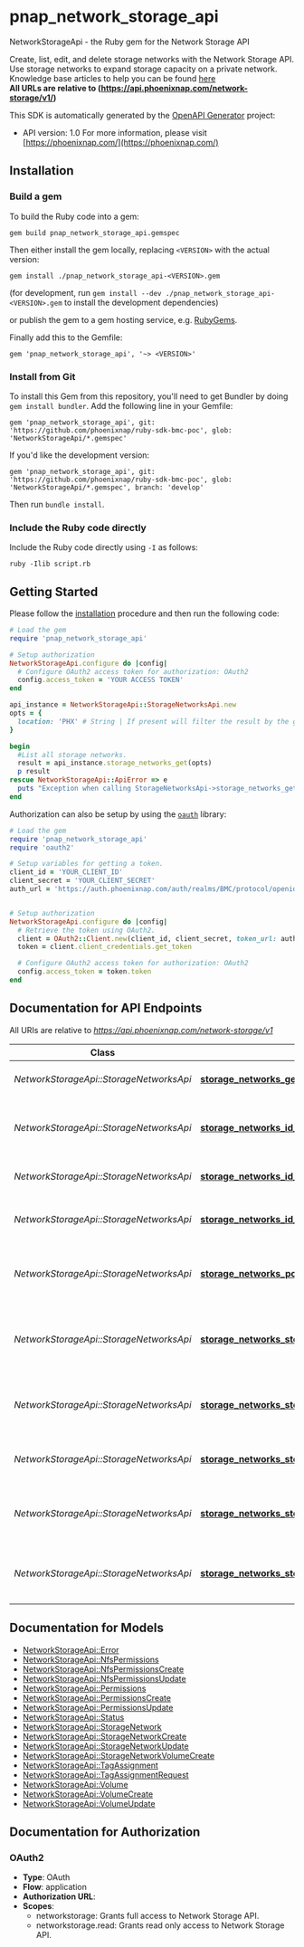 # pnap_network_storage_api

NetworkStorageApi - the Ruby gem for the Network Storage API

Create, list, edit, and delete storage networks with the Network Storage API. Use storage networks to expand storage capacity on a private network.
<br>
<span class='pnap-api-knowledge-base-link'>
Knowledge base articles to help you can be found
<a href='https://phoenixnap.com/kb/bare-metal-cloud-storage' target='_blank'>here</a>
</span>
<br>
<b>All URLs are relative to (https://api.phoenixnap.com/network-storage/v1/)</b>


This SDK is automatically generated by the [OpenAPI Generator](https://openapi-generator.tech) project:

- API version: 1.0
For more information, please visit [https://phoenixnap.com/](https://phoenixnap.com/)

## Installation

### Build a gem

To build the Ruby code into a gem:

```shell
gem build pnap_network_storage_api.gemspec
```

Then either install the gem locally, replacing `<VERSION>` with the actual version:

```shell
gem install ./pnap_network_storage_api-<VERSION>.gem
```

(for development, run `gem install --dev ./pnap_network_storage_api-<VERSION>.gem` to install the development dependencies)

or publish the gem to a gem hosting service, e.g. [RubyGems](https://rubygems.org/).

Finally add this to the Gemfile:

    gem 'pnap_network_storage_api', '~> <VERSION>'

### Install from Git

To install this Gem from this repository, you'll need to get Bundler by doing `gem install bundler`. Add the following line in your Gemfile:

    gem 'pnap_network_storage_api', git: 'https://github.com/phoenixnap/ruby-sdk-bmc-poc', glob: 'NetworkStorageApi/*.gemspec'

If you'd like the development version:

    gem 'pnap_network_storage_api', git: 'https://github.com/phoenixnap/ruby-sdk-bmc-poc', glob: 'NetworkStorageApi/*.gemspec', branch: 'develop'

Then run `bundle install`.

### Include the Ruby code directly

Include the Ruby code directly using `-I` as follows:

```shell
ruby -Ilib script.rb
```

## Getting Started

Please follow the [installation](#installation) procedure and then run the following code:

```ruby
# Load the gem
require 'pnap_network_storage_api'

# Setup authorization
NetworkStorageApi.configure do |config|
  # Configure OAuth2 access token for authorization: OAuth2
  config.access_token = 'YOUR ACCESS TOKEN'
end

api_instance = NetworkStorageApi::StorageNetworksApi.new
opts = {
  location: 'PHX' # String | If present will filter the result by the given location.
}

begin
  #List all storage networks.
  result = api_instance.storage_networks_get(opts)
  p result
rescue NetworkStorageApi::ApiError => e
  puts "Exception when calling StorageNetworksApi->storage_networks_get: #{e}"
end

```

Authorization can also be setup by using the [`oauth`](https://github.com/oauth-xx/oauth2) library:

```ruby
# Load the gem
require 'pnap_network_storage_api'
require 'oauth2'

# Setup variables for getting a token.
client_id = 'YOUR_CLIENT_ID'
client_secret = 'YOUR_CLIENT_SECRET'
auth_url = 'https://auth.phoenixnap.com/auth/realms/BMC/protocol/openid-connect/token'


# Setup authorization
NetworkStorageApi.configure do |config|
  # Retrieve the token using OAuth2.
  client = OAuth2::Client.new(client_id, client_secret, token_url: auth_url)
  token = client.client_credentials.get_token

  # Configure OAuth2 access token for authorization: OAuth2
  config.access_token = token.token
end

```

## Documentation for API Endpoints

All URIs are relative to *https://api.phoenixnap.com/network-storage/v1*

Class | Method | HTTP request | Description
------------ | ------------- | ------------- | -------------
*NetworkStorageApi::StorageNetworksApi* | [**storage_networks_get**](docs/StorageNetworksApi.md#storage_networks_get) | **GET** /storage-networks | List all storage networks.
*NetworkStorageApi::StorageNetworksApi* | [**storage_networks_id_delete**](docs/StorageNetworksApi.md#storage_networks_id_delete) | **DELETE** /storage-networks/{storageNetworkId} | Delete a storage network and its volume.
*NetworkStorageApi::StorageNetworksApi* | [**storage_networks_id_get**](docs/StorageNetworksApi.md#storage_networks_id_get) | **GET** /storage-networks/{storageNetworkId} | Get storage network details.
*NetworkStorageApi::StorageNetworksApi* | [**storage_networks_id_patch**](docs/StorageNetworksApi.md#storage_networks_id_patch) | **PATCH** /storage-networks/{storageNetworkId} | Update storage network details.
*NetworkStorageApi::StorageNetworksApi* | [**storage_networks_post**](docs/StorageNetworksApi.md#storage_networks_post) | **POST** /storage-networks | Create a storage network and volume.
*NetworkStorageApi::StorageNetworksApi* | [**storage_networks_storage_network_id_volumes_get**](docs/StorageNetworksApi.md#storage_networks_storage_network_id_volumes_get) | **GET** /storage-networks/{storageNetworkId}/volumes | Display one or more volumes belonging to a storage network.
*NetworkStorageApi::StorageNetworksApi* | [**storage_networks_storage_network_id_volumes_post**](docs/StorageNetworksApi.md#storage_networks_storage_network_id_volumes_post) | **POST** /storage-networks/{storageNetworkId}/volumes | Create a volume belonging to a storage network.
*NetworkStorageApi::StorageNetworksApi* | [**storage_networks_storage_network_id_volumes_volume_id_delete**](docs/StorageNetworksApi.md#storage_networks_storage_network_id_volumes_volume_id_delete) | **DELETE** /storage-networks/{storageNetworkId}/volumes/{volumeId} | Delete a Storage Network's Volume
*NetworkStorageApi::StorageNetworksApi* | [**storage_networks_storage_network_id_volumes_volume_id_get**](docs/StorageNetworksApi.md#storage_networks_storage_network_id_volumes_volume_id_get) | **GET** /storage-networks/{storageNetworkId}/volumes/{volumeId} | Get a storage network's volume details.
*NetworkStorageApi::StorageNetworksApi* | [**storage_networks_storage_network_id_volumes_volume_id_patch**](docs/StorageNetworksApi.md#storage_networks_storage_network_id_volumes_volume_id_patch) | **PATCH** /storage-networks/{storageNetworkId}/volumes/{volumeId} | Update a storage network's volume details.


## Documentation for Models

 - [NetworkStorageApi::Error](docs/Error.md)
 - [NetworkStorageApi::NfsPermissions](docs/NfsPermissions.md)
 - [NetworkStorageApi::NfsPermissionsCreate](docs/NfsPermissionsCreate.md)
 - [NetworkStorageApi::NfsPermissionsUpdate](docs/NfsPermissionsUpdate.md)
 - [NetworkStorageApi::Permissions](docs/Permissions.md)
 - [NetworkStorageApi::PermissionsCreate](docs/PermissionsCreate.md)
 - [NetworkStorageApi::PermissionsUpdate](docs/PermissionsUpdate.md)
 - [NetworkStorageApi::Status](docs/Status.md)
 - [NetworkStorageApi::StorageNetwork](docs/StorageNetwork.md)
 - [NetworkStorageApi::StorageNetworkCreate](docs/StorageNetworkCreate.md)
 - [NetworkStorageApi::StorageNetworkUpdate](docs/StorageNetworkUpdate.md)
 - [NetworkStorageApi::StorageNetworkVolumeCreate](docs/StorageNetworkVolumeCreate.md)
 - [NetworkStorageApi::TagAssignment](docs/TagAssignment.md)
 - [NetworkStorageApi::TagAssignmentRequest](docs/TagAssignmentRequest.md)
 - [NetworkStorageApi::Volume](docs/Volume.md)
 - [NetworkStorageApi::VolumeCreate](docs/VolumeCreate.md)
 - [NetworkStorageApi::VolumeUpdate](docs/VolumeUpdate.md)


## Documentation for Authorization


### OAuth2


- **Type**: OAuth
- **Flow**: application
- **Authorization URL**: 
- **Scopes**: 
  - networkstorage: Grants full access to Network Storage API.
  - networkstorage.read: Grants read only access to Network Storage API.

